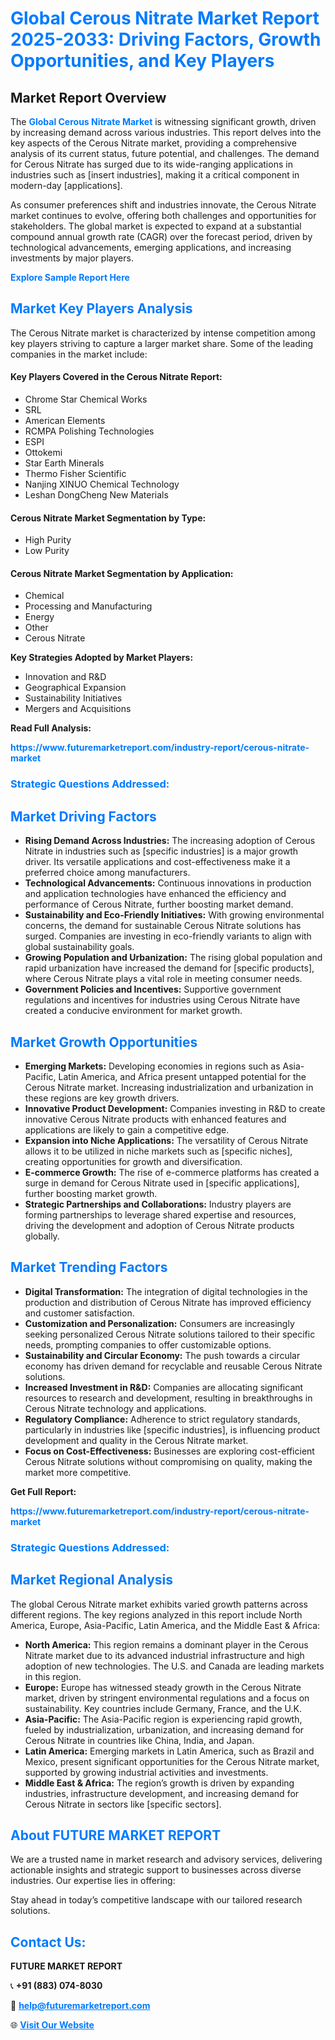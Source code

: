 <h1 style="color: #007BFF;">Global Cerous Nitrate Market Report 2025-2033: Driving Factors, Growth Opportunities, and Key Players</h1>

<section id="overview">
<h2>Market Report Overview</h2>
<p>The <a href="https://www.futuremarketreport.com/industry-report/cerous-nitrate-market" style="color: #007BFF; text-decoration: none;"><strong>Global Cerous Nitrate Market</strong></a> is witnessing significant growth, driven by increasing demand across various industries. This report delves into the key aspects of the Cerous Nitrate market, providing a comprehensive analysis of its current status, future potential, and challenges. The demand for Cerous Nitrate has surged due to its wide-ranging applications in industries such as [insert industries], making it a critical component in modern-day [applications].</p>
<p>As consumer preferences shift and industries innovate, the Cerous Nitrate market continues to evolve, offering both challenges and opportunities for stakeholders. The global market is expected to expand at a substantial compound annual growth rate (CAGR) over the forecast period, driven by technological advancements, emerging applications, and increasing investments by major players.</p>
</section>

<section id="overview">
<p><a href="https://www.futuremarketreport.com/request-sample/reportId=113162" style="color: #007BFF; text-decoration: none;"><strong>Explore Sample Report Here</strong></a></p>
</section>

<section id="key-players">
<h2 style="color: #007BFF;">Market Key Players Analysis</h2>
<p>The Cerous Nitrate market is characterized by intense competition among key players striving to capture a larger market share. Some of the leading companies in the market include:</p>
<h4>Key Players Covered in the Cerous Nitrate Report:</h4>
<ul><li>Chrome Star Chemical Works</li><li>SRL</li><li>American Elements</li><li>RCMPA Polishing Technologies</li><li>ESPI</li><li>Ottokemi</li><li>Star Earth Minerals</li><li>Thermo Fisher Scientific</li><li>Nanjing XINUO Chemical Technology</li><li>Leshan DongCheng New Materials</li></ul>
<h4>Cerous Nitrate Market Segmentation by Type:</h4>
<ul><li>High Purity</li><li>Low Purity</li></ul>

<h4>Cerous Nitrate Market Segmentation by Application:</h4>
<ul><li>Chemical</li><li>Processing and Manufacturing</li><li>Energy</li><li>Other</li><li>Cerous Nitrate</li></ul>
<p><strong>Key Strategies Adopted by Market Players:</strong></p>
<ul>
<li>Innovation and R&D</li>
<li>Geographical Expansion</li>
<li>Sustainability Initiatives</li>
<li>Mergers and Acquisitions</li>
</ul>
</section>

<section>
<p><strong>Read Full Analysis: </strong></p><a href="https://www.futuremarketreport.com/industry-report/cerous-nitrate-market" style="color: #007BFF; text-decoration: none;"><strong>https://www.futuremarketreport.com/industry-report/cerous-nitrate-market</strong></a>
<h3 style="color: #007BFF;">Strategic Questions Addressed:</h3>
</section>

<section id="driving-factors">
<h2 style="color: #007BFF;">Market Driving Factors</h2>
<ul>
<li><strong>Rising Demand Across Industries:</strong> The increasing adoption of Cerous Nitrate in industries such as [specific industries] is a major growth driver. Its versatile applications and cost-effectiveness make it a preferred choice among manufacturers.</li>
<li><strong>Technological Advancements:</strong> Continuous innovations in production and application technologies have enhanced the efficiency and performance of Cerous Nitrate, further boosting market demand.</li>
<li><strong>Sustainability and Eco-Friendly Initiatives:</strong> With growing environmental concerns, the demand for sustainable Cerous Nitrate solutions has surged. Companies are investing in eco-friendly variants to align with global sustainability goals.</li>
<li><strong>Growing Population and Urbanization:</strong> The rising global population and rapid urbanization have increased the demand for [specific products], where Cerous Nitrate plays a vital role in meeting consumer needs.</li>
<li><strong>Government Policies and Incentives:</strong> Supportive government regulations and incentives for industries using Cerous Nitrate have created a conducive environment for market growth.</li>
</ul>
</section>

<section id="growth-opportunities">
<h2 style="color: #007BFF;">Market Growth Opportunities</h2>
<ul>
<li><strong>Emerging Markets:</strong> Developing economies in regions such as Asia-Pacific, Latin America, and Africa present untapped potential for the Cerous Nitrate market. Increasing industrialization and urbanization in these regions are key growth drivers.</li>
<li><strong>Innovative Product Development:</strong> Companies investing in R&D to create innovative Cerous Nitrate products with enhanced features and applications are likely to gain a competitive edge.</li>
<li><strong>Expansion into Niche Applications:</strong> The versatility of Cerous Nitrate allows it to be utilized in niche markets such as [specific niches], creating opportunities for growth and diversification.</li>
<li><strong>E-commerce Growth:</strong> The rise of e-commerce platforms has created a surge in demand for Cerous Nitrate used in [specific applications], further boosting market growth.</li>
<li><strong>Strategic Partnerships and Collaborations:</strong> Industry players are forming partnerships to leverage shared expertise and resources, driving the development and adoption of Cerous Nitrate products globally.</li>
</ul>
</section>

<section id="trending-factors">
<h2 style="color: #007BFF;">Market Trending Factors</h2>
<ul>
<li><strong>Digital Transformation:</strong> The integration of digital technologies in the production and distribution of Cerous Nitrate has improved efficiency and customer satisfaction.</li>
<li><strong>Customization and Personalization:</strong> Consumers are increasingly seeking personalized Cerous Nitrate solutions tailored to their specific needs, prompting companies to offer customizable options.</li>
<li><strong>Sustainability and Circular Economy:</strong> The push towards a circular economy has driven demand for recyclable and reusable Cerous Nitrate solutions.</li>
<li><strong>Increased Investment in R&D:</strong> Companies are allocating significant resources to research and development, resulting in breakthroughs in Cerous Nitrate technology and applications.</li>
<li><strong>Regulatory Compliance:</strong> Adherence to strict regulatory standards, particularly in industries like [specific industries], is influencing product development and quality in the Cerous Nitrate market.</li>
<li><strong>Focus on Cost-Effectiveness:</strong> Businesses are exploring cost-efficient Cerous Nitrate solutions without compromising on quality, making the market more competitive.</li>
</ul>
</section>

<section>
<p><strong>Get Full Report: </strong></p><a href="https://www.futuremarketreport.com/industry-report/cerous-nitrate-market" style="color: #007BFF; text-decoration: none;"><strong>https://www.futuremarketreport.com/industry-report/cerous-nitrate-market</strong></a>
<h3 style="color: #007BFF;">Strategic Questions Addressed:</h3>
</section>


<section id="regional-analysis">
<h2 style="color: #007BFF;">Market Regional Analysis</h2>
<p>The global Cerous Nitrate market exhibits varied growth patterns across different regions. The key regions analyzed in this report include North America, Europe, Asia-Pacific, Latin America, and the Middle East & Africa:</p>
<ul>
<li><strong>North America:</strong> This region remains a dominant player in the Cerous Nitrate market due to its advanced industrial infrastructure and high adoption of new technologies. The U.S. and Canada are leading markets in this region.</li>
<li><strong>Europe:</strong> Europe has witnessed steady growth in the Cerous Nitrate market, driven by stringent environmental regulations and a focus on sustainability. Key countries include Germany, France, and the U.K.</li>
<li><strong>Asia-Pacific:</strong> The Asia-Pacific region is experiencing rapid growth, fueled by industrialization, urbanization, and increasing demand for Cerous Nitrate in countries like China, India, and Japan.</li>
<li><strong>Latin America:</strong> Emerging markets in Latin America, such as Brazil and Mexico, present significant opportunities for the Cerous Nitrate market, supported by growing industrial activities and investments.</li>
<li><strong>Middle East & Africa:</strong> The region’s growth is driven by expanding industries, infrastructure development, and increasing demand for Cerous Nitrate in sectors like [specific sectors].</li>
</ul>
</section>

<footer>
<h2 style="color: #007BFF;">About FUTURE MARKET REPORT</h2>
<p>We are a trusted name in market research and advisory services, delivering actionable insights and strategic support to businesses across diverse industries. Our expertise lies in offering:</p>

<p>Stay ahead in today’s competitive landscape with our tailored research solutions.</p>

<h2 style="color: #007BFF;">Contact Us:</h2>
<p><strong>FUTURE MARKET REPORT</strong></p>
<p>📞 <strong>+91 (883) 074-8030</strong></p>
<p>📧 <strong><a href="mailto:help@futuremarketreport.com" style="color: #007BFF;">help@futuremarketreport.com</a></strong></p>
<p>🌐 <strong><a href="https://www.futuremarketreport.com/" style="color: #007BFF;">Visit Our Website</a></strong></p>
</footer>